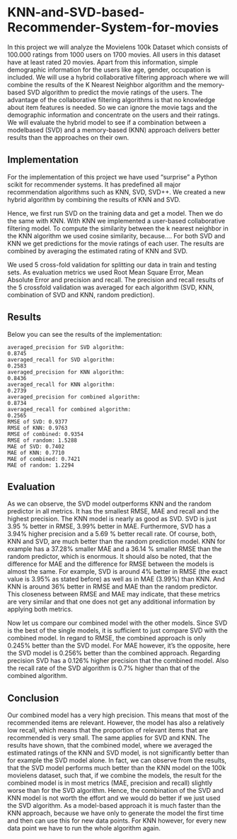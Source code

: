 # KNN-and-SVD-based-Recommender-System-for-movies
In this project we will analyze the Movielens 100k Dataset which consists of 100.000 ratings from 1000 users on 1700 movies. All users in this dataset have at least rated 20 movies. Apart from this information, simple demographic information for the users like age, gender, occupation is included. We will use a hybrid collaborative filtering approach where we will combine the results of the K Nearest Neighbor algorithm and the memory-based SVD algorithm to predict the movie ratings of the users. The advantage of the collaborative filtering algorithms is that no knowledge about item features is needed. So we can ignore the movie tags and the
demographic information and concentrate on the users and their ratings. We will evaluate the hybrid model to see if a combination between a modelbased (SVD) and a memory-based (KNN) approach delivers better results than the approaches on their own.

## Implementation
For the implementation of this project we have used “surprise” a Python scikit for recommender systems. It has predefined all major recommendation algorithms such as KNN, SVD, SVD++. We created a new hybrid algorithm by combining the results of KNN and SVD.

Hence, we first run SVD on the training data and get a model. Then we do the same with KNN. With KNN we implemented a user-based collaborative filtering model. To compute the similarity between the k nearest neighbor in the KNN algorithm we used cosine similarity, because…. For both SVD and KNN we get predictions for the movie ratings of each user. The results are combined by averaging the estimated rating of KNN and SVD.

We used 5 cross-fold validation for splitting our data in train and testing sets. As evaluation metrics we used Root Mean Square Error, Mean Absolute Error and precision and recall. The precision and recall results of the 5 crossfold validation was averaged
for each algorithm (SVD, KNN, combination of SVD and KNN, random prediction).

## Results
Below you can see the results of the implementation:

```
averaged_precision for SVD algorithm:
0.8745
averaged_recall for SVD algorithm:
0.2583
averaged_precision for KNN algorithm:
0.8436
averaged_recall for KNN algorithm:
0.2739
averaged_precision for combined algorithm:
0.8734
averaged_recall for combined algorithm:
0.2565
RMSE of SVD: 0.9377
RMSE of KNN: 0.9763
RMSE of combined: 0.9354
RMSE of random: 1.5288
MAE of SVD: 0.7402
MAE of KNN: 0.7710
MAE of combined: 0.7421
MAE of random: 1.2294
```

## Evaluation
As we can observe, the SVD model outperforms KNN and the random predictor in all metrics. It has the smallest RMSE, MAE and recall and the highest precision. The KNN model is nearly as good as SVD. SVD is just 3.95 % better in RMSE, 3.99% better in MAE. Furthermore, SVD has a 3.94% higher precision and a 5.69 % better recall rate. Of course, both, KNN and SVD, are much better than the random prediction model. KNN for example has a 37.28% smaller MAE and a 36.14 % smaller RMSE than the random predictor, which is enormous. It should also be noted, that the difference for MAE and the difference for RMSE between the models is almost the same. For example, SVD is around 4% better in RMSE (the exact value is 3.95% as stated before) as well as in MAE (3.99%) than KNN. And KNN is around 36% better in RMSE and MAE than the random predictor. This closeness between RMSE and MAE may indicate, that these metrics are very similar and that one does not get any additional information by applying both metrics.

Now let us compare our combined model with the other models. Since SVD is the best of the single models, it is sufficient to just compare SVD with the combined model. In regard to RMSE, the combined approach is only 0.245% better than the SVD model. For MAE however, it’s the opposite, here the SVD model is 0.256% better than the combined approach. Regarding precision SVD has a 0.126% higher precision that the combined model. Also the recall rate of the SVD algorithm is 0.7% higher than that of the combined algorithm.

## Conclusion
Our combined model has a very high precision. This means that most of the recommended items are relevant. However, the model has also a relatively low recall, which means that the proportion of relevant items that are recommended is very small. The same applies for SVD and KNN. The results have shown, that the combined model, where we averaged the estimated ratings of the KNN and SVD model, is not significantly better than for example the SVD model alone. In fact, we can observe from the results,
that the SVD model performs much better than the KNN model on the 100k movielens dataset, such that, if we combine the models, the result for the combined model is in most metrics (MAE, precision and recall) slightly worse than for the SVD algorithm. Hence, the combination of the SVD and KNN model is not worth the effort and we would do better if we just used the SVD algorithm. As a model-based approach it is much faster than the KNN approach, because we have only to generate the model the first time and then can use this for new data points. For KNN however, for every new data point we have to run the whole algorithm again.
